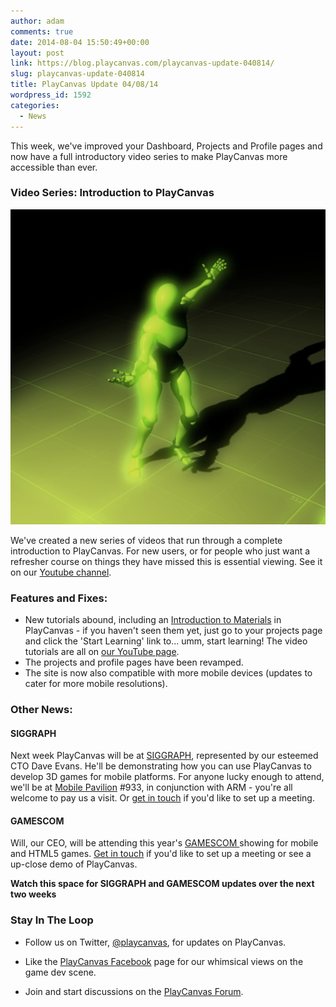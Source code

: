```yaml
---
author: adam
comments: true
date: 2014-08-04 15:50:49+00:00
layout: post
link: https://blog.playcanvas.com/playcanvas-update-040814/
slug: playcanvas-update-040814
title: PlayCanvas Update 04/08/14
wordpress_id: 1592
categories:
  - News
---
```


This week, we've improved your Dashboard, Projects and Profile pages and now have a full introductory video series to make PlayCanvas more accessible than ever.

### Video Series: Introduction to PlayCanvas

[![Robot Dancing](/assets/media/Robot-Dance.jpg)](https://www.youtube.com/playlist?list=PL0KdXFF26E4Azwcu1WabxGwJaPgKuc927)

We've created a new series of videos that run through a complete introduction to PlayCanvas. For new users, or for people who just want a refresher course on things they have missed this is essential viewing. See it on our [Youtube channel](https://www.youtube.com/playlist?list=PL0KdXFF26E4Azwcu1WabxGwJaPgKuc927).

### Features and Fixes:

- New tutorials abound, including an [Introduction to Materials](https://developer.playcanvas.com/tutorials/basic-materials/) in PlayCanvas - if you haven't seen them yet, just go to your projects page and click the 'Start Learning' link to... umm, start learning! The video tutorials are all on [our YouTube page](https://www.youtube.com/user/playcanvas).
- The projects and profile pages have been revamped.
- The site is now also compatible with more mobile devices (updates to cater for more mobile resolutions).

### Other News:

#### SIGGRAPH

Next week PlayCanvas will be at [SIGGRAPH](http://s2014.siggraph.org/), represented by our esteemed CTO Dave Evans. He'll be demonstrating how you can use PlayCanvas to develop 3D games for mobile platforms. For anyone lucky enough to attend, we'll be at [Mobile Pavilion](http://s2014.siggraph.org/exhibitors-advertisers/siggraph-2014-mobile-pavilion) #933, in conjunction with ARM - you're all welcome to pay us a visit. Or [get in touch](https://blog.playcanvas.com/contact/) if you'd like to set up a meeting.

#### GAMESCOM

Will, our CEO, will be attending this year's [GAMESCOM ](https://www.gamescom.global/)showing for mobile and HTML5 games. [Get in touch](https://blog.playcanvas.com/contact) if you'd like to set up a meeting or see a up-close demo of PlayCanvas.

**Watch this space for SIGGRAPH and GAMESCOM updates over the next two weeks**

### Stay In The Loop

* Follow us on Twitter, [@playcanvas](https://twitter.com/playcanvas), for updates on PlayCanvas.

* Like the [PlayCanvas Facebook](https://facebook.com/playcanvas) page for our whimsical views on the game dev scene.

* Join and start discussions on the [PlayCanvas Forum](https://forum.playcanvas.com/).
